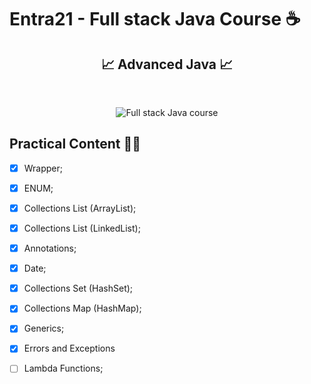 # Entra21 - Full stack Java Course ☕



<center>

## 📈 Advanced Java  📈

<br>

![Full stack Java course](/JavaAvancado/gif_img/Java%20Avan%C3%A7ado.png)

</center>

## Practical Content ✍🏻


- [x] Wrapper;
- [x] ENUM;
- [x] Collections List (ArrayList);
- [x] Collections List (LinkedList);
- [x] Annotations;
- [x] Date;
- [x] Collections Set (HashSet);
- [x] Collections Map (HashMap);
- [x] Generics;
- [x] Errors and Exceptions
- [ ] Lambda Functions;
 